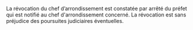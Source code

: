 La révocation du chef d’arrondissement est constatée par arrêté du préfet qui est notifié au chef d'arrondissement concerné.
La révocation est sans préjudice des poursuites judiciaires éventuelles.